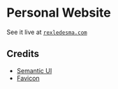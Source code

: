 Personal Website
================

See it live at [`rexledesma.com`](https://rexledesma.com)

## Credits

- [Semantic UI](https://semantic-ui.com)
- [Favicon](https://www.favicon.cc/)
